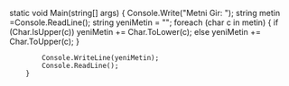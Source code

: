 static void Main(string[] args)
        {
            Console.Write("Metni Gir: ");
            string metin =Console.ReadLine();
            string yeniMetin = "";
            foreach (char c in metin)
            {
                if (Char.IsUpper(c))
                    yeniMetin += Char.ToLower(c);
                else
                    yeniMetin += Char.ToUpper(c);
            }
            
            Console.WriteLine(yeniMetin);
            Console.ReadLine();
        }
